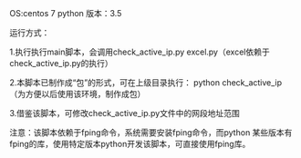OS:centos 7
python 版本：3.5


运行方式：

1.执行执行main脚本，会调用check_active_ip.py  excel.py（excel依赖于check_active_ip.py的执行）

2.本脚本已制作成“包”的形式，可在上级目录执行： python  check_active_ip （为方便以后使用该环境，制作成包）


3.借鉴该脚本，可修改check_active_ip.py文件中的网段地址范围


注意：该脚本依赖于fping命令，系统需要安装fping命令，而python 某些版本有fping的库，使用特定版本python开发该脚本，可直接使用fping库。

 


